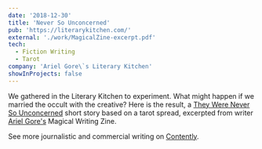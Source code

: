 ```yaml
---
date: '2018-12-30'
title: 'Never So Unconcerned'
pub: 'https://literarykitchen.com/'
external: './work/MagicalZine-excerpt.pdf'
tech:
  - Fiction Writing
  - Tarot
company: 'Ariel Gore\`s Literary Kitchen'
showInProjects: false
---
```


We gathered in the Literary Kitchen to experiment. What might happen if we married the occult with the creative? Here is the result, a [They Were Never So Unconcerned](./work/MagicalZine-excerpt.pdf) short story based on a tarot spread, excerpted from writer [Ariel Gore's](https://literarykitchen.net/sample-page/) Magical Writing Zine.

See more journalistic and commercial writing on [Contently](https://alleyhector.contently.com/).
